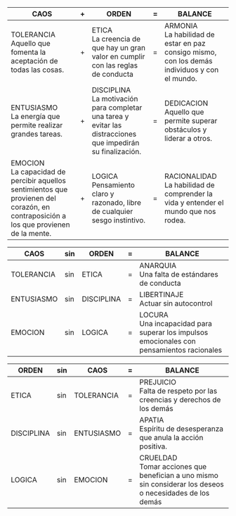 |CAOS|+|ORDEN|=|BALANCE
-|-|-|-|-
TOLERANCIA<br/>Aquello que fomenta la aceptación de todas las cosas.|+|ETICA<br/>La creencia de que hay un gran valor en cumplir con las reglas de conducta|=|ARMONIA<br/>La habilidad de estar en paz consigo mismo, con los demás individuos y con el mundo.
ENTUSIASMO<br/>La energía que permite realizar grandes tareas.|+|DISCIPLINA<br/>La motivación para completar una tarea y evitar las distracciones que impedirán su finalización.|=|DEDICACION<br/>Aquello que permite superar obstáculos y liderar a otros.
EMOCION<br/>La capacidad de percibir aquellos sentimientos que provienen del corazón, en contraposición a los que provienen de la mente.|+|LOGICA<br/>Pensamiento claro y razonado, libre de cualquier sesgo instintivo.|=|RACIONALIDAD<br/>La habilidad de comprender la vida y entender el mundo que nos rodea.

|CAOS|sin|ORDEN|=|BALANCE
-|-|-|-|-
TOLERANCIA|sin|ETICA|=|ANARQUIA<br />Una falta de estándares de conducta
ENTUSIASMO|sin|DISCIPLINA|=|LIBERTINAJE<br />Actuar sin autocontrol
EMOCION|sin|LOGICA|=|LOCURA<br/>Una incapacidad para superar los impulsos emocionales con pensamientos racionales

|ORDEN|sin|CAOS|=|BALANCE
-|-|-|-|-
ETICA|sin|TOLERANCIA|=|PREJUICIO<br />Falta de respeto por las creencias y derechos de los demás
DISCIPLINA|sin|ENTUSIASMO|=|APATIA<br />Espíritu de desesperanza que anula la acción positiva.
LOGICA|sin|EMOCION|=|CRUELDAD<br />Tomar acciones que benefician a uno mismo sin considerar los deseos o necesidades de los demás
